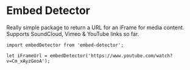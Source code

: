 # Embed Detector

Really simple package to return a URL for an iFrame for media content. Supports SoundCloud, Vimeo & YouTube links so far.

```
import embedDetector from 'embed-detector';

let iFrameUrl = embedDetector('https://www.youtube.com/watch?v=Cm_xAyzGeoA');
```
